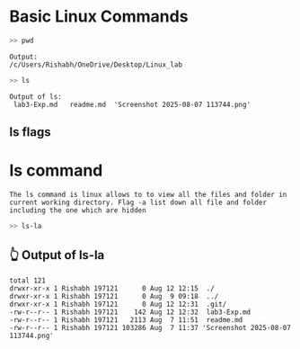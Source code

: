 # Basic Linux Commands
```bash 
>> pwd
```

```
Output:
/c/Users/Rishabh/OneDrive/Desktop/Linux_lab

```
```bash
>> ls
```
```
Output of ls:
 lab3-Exp.md   readme.md  'Screenshot 2025-08-07 113744.png'
 ```

 ## ls flags

 # ls command 

 ```
 The ls command is linux allows to to view all the files and folder in current working directory. Flag -a list down all file and folder including the one which are hidden
 ```
 ```bash
 >> ls-la
 ```

 ## 👆 Output of ls-la

 ```
 total 121
drwxr-xr-x 1 Rishabh 197121      0 Aug 12 12:15  ./
drwxr-xr-x 1 Rishabh 197121      0 Aug  9 09:18  ../
drwxr-xr-x 1 Rishabh 197121      0 Aug 12 12:31  .git/
-rw-r--r-- 1 Rishabh 197121    142 Aug 12 12:32  lab3-Exp.md
-rw-r--r-- 1 Rishabh 197121   2113 Aug  7 11:51  readme.md
-rw-r--r-- 1 Rishabh 197121 103286 Aug  7 11:37 'Screenshot 2025-08-07 113744.png'

```


